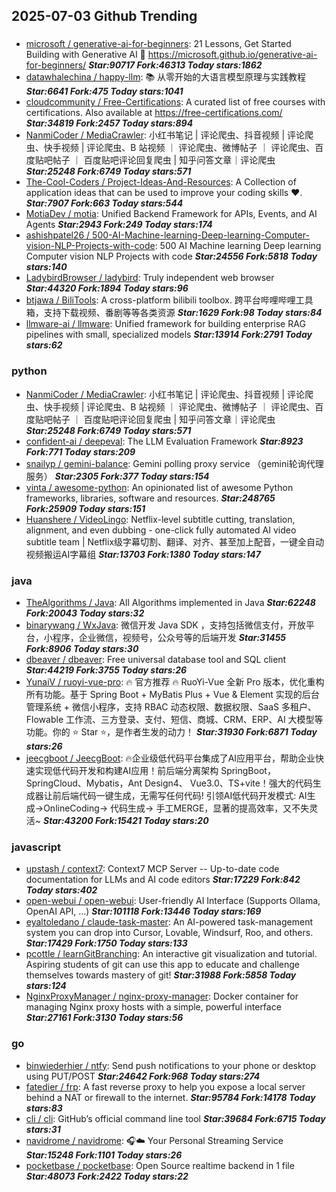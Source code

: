 ## 2025-07-03 Github Trending

### 
* [microsoft / generative-ai-for-beginners](https://github.com/microsoft/generative-ai-for-beginners): 21 Lessons, Get Started Building with Generative AI 🔗 https://microsoft.github.io/generative-ai-for-beginners/ ***Star:90717 Fork:46313 Today stars:1862***
* [datawhalechina / happy-llm](https://github.com/datawhalechina/happy-llm): 📚 从零开始的大语言模型原理与实践教程 ***Star:6641 Fork:475 Today stars:1041***
* [cloudcommunity / Free-Certifications](https://github.com/cloudcommunity/Free-Certifications): A curated list of free courses with certifications. Also available at https://free-certifications.com/ ***Star:34819 Fork:2457 Today stars:894***
* [NanmiCoder / MediaCrawler](https://github.com/NanmiCoder/MediaCrawler): 小红书笔记 | 评论爬虫、抖音视频 | 评论爬虫、快手视频 | 评论爬虫、B 站视频 ｜ 评论爬虫、微博帖子 ｜ 评论爬虫、百度贴吧帖子 ｜ 百度贴吧评论回复爬虫 | 知乎问答文章｜评论爬虫 ***Star:25248 Fork:6749 Today stars:571***
* [The-Cool-Coders / Project-Ideas-And-Resources](https://github.com/The-Cool-Coders/Project-Ideas-And-Resources): A Collection of application ideas that can be used to improve your coding skills ❤. ***Star:7907 Fork:663 Today stars:544***
* [MotiaDev / motia](https://github.com/MotiaDev/motia): Unified Backend Framework for APIs, Events, and AI Agents ***Star:2943 Fork:249 Today stars:174***
* [ashishpatel26 / 500-AI-Machine-learning-Deep-learning-Computer-vision-NLP-Projects-with-code](https://github.com/ashishpatel26/500-AI-Machine-learning-Deep-learning-Computer-vision-NLP-Projects-with-code): 500 AI Machine learning Deep learning Computer vision NLP Projects with code ***Star:24556 Fork:5818 Today stars:140***
* [LadybirdBrowser / ladybird](https://github.com/LadybirdBrowser/ladybird): Truly independent web browser ***Star:44320 Fork:1894 Today stars:96***
* [btjawa / BiliTools](https://github.com/btjawa/BiliTools): A cross-platform bilibili toolbox. 跨平台哔哩哔哩工具箱，支持下载视频、番剧等等各类资源 ***Star:1629 Fork:98 Today stars:84***
* [llmware-ai / llmware](https://github.com/llmware-ai/llmware): Unified framework for building enterprise RAG pipelines with small, specialized models ***Star:13914 Fork:2791 Today stars:62***

### python
* [NanmiCoder / MediaCrawler](https://github.com/NanmiCoder/MediaCrawler): 小红书笔记 | 评论爬虫、抖音视频 | 评论爬虫、快手视频 | 评论爬虫、B 站视频 ｜ 评论爬虫、微博帖子 ｜ 评论爬虫、百度贴吧帖子 ｜ 百度贴吧评论回复爬虫 | 知乎问答文章｜评论爬虫 ***Star:25248 Fork:6749 Today stars:571***
* [confident-ai / deepeval](https://github.com/confident-ai/deepeval): The LLM Evaluation Framework ***Star:8923 Fork:771 Today stars:209***
* [snailyp / gemini-balance](https://github.com/snailyp/gemini-balance): Gemini polling proxy service （gemini轮询代理服务） ***Star:2305 Fork:377 Today stars:154***
* [vinta / awesome-python](https://github.com/vinta/awesome-python): An opinionated list of awesome Python frameworks, libraries, software and resources. ***Star:248765 Fork:25909 Today stars:151***
* [Huanshere / VideoLingo](https://github.com/Huanshere/VideoLingo): Netflix-level subtitle cutting, translation, alignment, and even dubbing - one-click fully automated AI video subtitle team | Netflix级字幕切割、翻译、对齐、甚至加上配音，一键全自动视频搬运AI字幕组 ***Star:13703 Fork:1380 Today stars:147***

### java
* [TheAlgorithms / Java](https://github.com/TheAlgorithms/Java): All Algorithms implemented in Java ***Star:62248 Fork:20043 Today stars:32***
* [binarywang / WxJava](https://github.com/binarywang/WxJava): 微信开发 Java SDK ，支持包括微信支付，开放平台，小程序，企业微信，视频号，公众号等的后端开发 ***Star:31455 Fork:8906 Today stars:30***
* [dbeaver / dbeaver](https://github.com/dbeaver/dbeaver): Free universal database tool and SQL client ***Star:44219 Fork:3755 Today stars:26***
* [YunaiV / ruoyi-vue-pro](https://github.com/YunaiV/ruoyi-vue-pro): 🔥 官方推荐 🔥 RuoYi-Vue 全新 Pro 版本，优化重构所有功能。基于 Spring Boot + MyBatis Plus + Vue & Element 实现的后台管理系统 + 微信小程序，支持 RBAC 动态权限、数据权限、SaaS 多租户、Flowable 工作流、三方登录、支付、短信、商城、CRM、ERP、AI 大模型等功能。你的 ⭐️ Star ⭐️，是作者生发的动力！ ***Star:31930 Fork:6871 Today stars:26***
* [jeecgboot / JeecgBoot](https://github.com/jeecgboot/JeecgBoot): 🔥企业级低代码平台集成了AI应用平台，帮助企业快速实现低代码开发和构建AI应用！前后端分离架构 SpringBoot，SpringCloud、Mybatis，Ant Design4、 Vue3.0、TS+vite！强大的代码生成器让前后端代码一键生成，无需写任何代码! 引领AI低代码开发模式: AI生成->OnlineCoding-> 代码生成-> 手工MERGE，显著的提高效率，又不失灵活~ ***Star:43200 Fork:15421 Today stars:20***

### javascript
* [upstash / context7](https://github.com/upstash/context7): Context7 MCP Server -- Up-to-date code documentation for LLMs and AI code editors ***Star:17229 Fork:842 Today stars:402***
* [open-webui / open-webui](https://github.com/open-webui/open-webui): User-friendly AI Interface (Supports Ollama, OpenAI API, ...) ***Star:101118 Fork:13446 Today stars:169***
* [eyaltoledano / claude-task-master](https://github.com/eyaltoledano/claude-task-master): An AI-powered task-management system you can drop into Cursor, Lovable, Windsurf, Roo, and others. ***Star:17429 Fork:1750 Today stars:133***
* [pcottle / learnGitBranching](https://github.com/pcottle/learnGitBranching): An interactive git visualization and tutorial. Aspiring students of git can use this app to educate and challenge themselves towards mastery of git! ***Star:31988 Fork:5858 Today stars:124***
* [NginxProxyManager / nginx-proxy-manager](https://github.com/NginxProxyManager/nginx-proxy-manager): Docker container for managing Nginx proxy hosts with a simple, powerful interface ***Star:27161 Fork:3130 Today stars:56***

### go
* [binwiederhier / ntfy](https://github.com/binwiederhier/ntfy): Send push notifications to your phone or desktop using PUT/POST ***Star:24642 Fork:968 Today stars:274***
* [fatedier / frp](https://github.com/fatedier/frp): A fast reverse proxy to help you expose a local server behind a NAT or firewall to the internet. ***Star:95784 Fork:14178 Today stars:83***
* [cli / cli](https://github.com/cli/cli): GitHub’s official command line tool ***Star:39684 Fork:6715 Today stars:31***
* [navidrome / navidrome](https://github.com/navidrome/navidrome): 🎧☁️ Your Personal Streaming Service ***Star:15248 Fork:1101 Today stars:26***
* [pocketbase / pocketbase](https://github.com/pocketbase/pocketbase): Open Source realtime backend in 1 file ***Star:48073 Fork:2422 Today stars:22***
